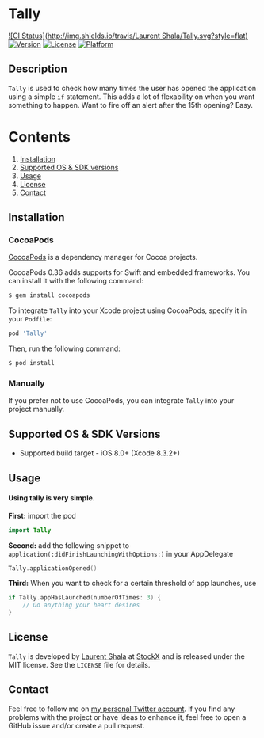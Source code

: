 # Tally

[![CI Status](http://img.shields.io/travis/Laurent Shala/Tally.svg?style=flat)](https://github.com/stockx/Tally.git)
[![Version](https://img.shields.io/cocoapods/v/Tally.svg?style=flat)](http://cocoapods.org/pods/Tally)
[![License](https://img.shields.io/cocoapods/l/Tally.svg?style=flat)](http://cocoapods.org/pods/Tally)
[![Platform](https://img.shields.io/cocoapods/p/Tally.svg?style=flat)](http://cocoapods.org/pods/Tally)


Description
--------------

`Tally` is used to check how many times the user has opened the application using a
simple `if` statement. This adds a lot of flexability on when you want something to happen.
Want to fire off an alert after the 15th opening? Easy.


# Contents
1. [Installation](#installation)
2. [Supported OS & SDK versions](#supported-versions)
3. [Usage](#usage)
4. [License](#license)
5. [Contact](#contact)


<a name="installation"> Installation </a>
--------------

### CocoaPods

[CocoaPods](http://cocoapods.org) is a dependency manager for Cocoa projects.

CocoaPods 0.36 adds supports for Swift and embedded frameworks. You can install it with the following command:

```bash
$ gem install cocoapods
```

To integrate `Tally` into your Xcode project using CocoaPods, specify it in your `Podfile`:

```ruby
pod 'Tally'
```

Then, run the following command:

```bash
$ pod install
```

### Manually

If you prefer not to use CocoaPods, you can integrate `Tally` into your project manually.


<a name="supported-versions"> Supported OS & SDK Versions </a>
-----------------------------
* Supported build target - iOS 8.0+ (Xcode 8.3.2+)

<a name="usage"> Usage </a>
--------------
#### Using tally is very simple.
**First:** import the pod
```swift
import Tally
```
**Second:** add the following snippet to `application(:didFinishLaunchingWithOptions:)` in your AppDelegate
```swift
Tally.applicationOpened()
```

**Third:** When you want to check for a certain threshold of app launches, use
```swift
if Tally.appHasLaunched(numberOfTimes: 3) {
    // Do anything your heart desires
}
```

<a name="license"> License </a>
--------------

`Tally` is developed by [Laurent Shala](https://www.linkedin.com/in/laurentshala) at [StockX](https://stockx.com) and is released under the MIT license. See the `LICENSE` file for details.


<a name="contact"> Contact </a>
--------------

Feel free to follow me on [my personal Twitter account](https://twitter.com/laurentshala). If you find any problems with the project or have ideas to enhance it, feel free to open a GitHub issue and/or create a pull request.
